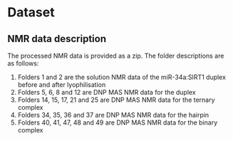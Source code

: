 # Dataset
## NMR data description

The processed NMR data is provided as a zip. The folder descriptions are as follows:
1. Folders 1 and 2 are the solution NMR data of the miR-34a:SIRT1 duplex before and after lyophilisation
2. Folders 5, 6, 8 and 12 are DNP MAS NMR data for the duplex
3. Folders 14, 15, 17, 21 and 25 are DNP MAS NMR data for the ternary complex
4. Folders 34, 35, 36 and 37 are DNP MAS NMR data for the hairpin
5. Folders 40, 41, 47, 48 and 49 are DNP MAS NMR data for the binary complex
